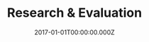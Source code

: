 ---
layout: layouts/primary.njk
title: Research & Evaluation
leader: The National Leadership Centre will become a global hub for data-driven research on leadership in the public sector.
date: 2017-01-01T00:00:00.000Z
permalink: /research/index.html
navtitle: Research
tags:
  - primary
---